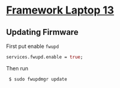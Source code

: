 # [Framework Laptop 13](https://frame.work/)

## Updating Firmware

First put enable `fwupd`

```nix
services.fwupd.enable = true;
```

Then run

```sh
 $ sudo fwupdmgr update
```
